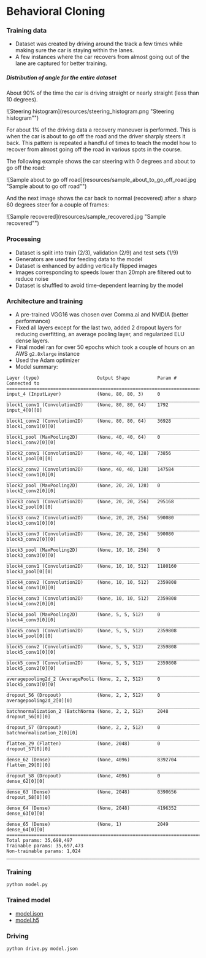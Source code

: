 # Behavioral Cloning

### Training data
- Dataset was created by driving around the track a few times while making sure the car is staying within the lanes.
- A few instances where the car recovers from almost going out of the lane are captured for better training.

##### Distribution of angle for the entire dataset
About 90% of the time the car is driving straight or nearly straight (less than 10 degrees). 

![Steering histogram](resources/steering_histogram.png "Steering histogram"")

For about 1% of the driving data a recovery maneuver is performed. This is when the car is about to go off the road and the driver sharply steers it back. This pattern is repeated a handful of times to teach the model how to recover from almost going off the road in various spots in the course.

The following example shows the car steering with 0 degrees and about to go off the road:

![Sample about to go off road](resources/sample_about_to_go_off_road.jpg "Sample about to go off road"")

And the next image shows the car back to normal (recovered) after a sharp 60 degrees steer for a couple of frames:

![Sample recovered](resources/sample_recovered.jpg "Sample recovered"")

### Processing
- Dataset is split into train (2/3), validation (2/9) and test sets (1/9)
- Generators are used for feeding data to the model
- Dataset is enhanced by adding vertically flipped images
- Images corresponding to speeds lower than 20mph are filtered out to reduce noise
- Dataset is shuffled to avoid time-dependent learning by the model

### Architecture and training
- A pre-trained VGG16 was chosen over Comma.ai and NVIDIA (better performance)
- Fixed all layers except for the last two, added 2 dropout layers for reducing overfitting, an average pooling layer, and regularized ELU dense layers. 
- Final model ran for over 50 epochs which took a couple of hours on an AWS `g2.8xlarge` instance
- Used the Adam optimizer
- Model summary:
```
Layer (type)                     Output Shape          Param #     Connected to                     
====================================================================================================
input_4 (InputLayer)             (None, 80, 80, 3)     0                                            
____________________________________________________________________________________________________
block1_conv1 (Convolution2D)     (None, 80, 80, 64)    1792        input_4[0][0]                    
____________________________________________________________________________________________________
block1_conv2 (Convolution2D)     (None, 80, 80, 64)    36928       block1_conv1[0][0]               
____________________________________________________________________________________________________
block1_pool (MaxPooling2D)       (None, 40, 40, 64)    0           block1_conv2[0][0]               
____________________________________________________________________________________________________
block2_conv1 (Convolution2D)     (None, 40, 40, 128)   73856       block1_pool[0][0]                
____________________________________________________________________________________________________
block2_conv2 (Convolution2D)     (None, 40, 40, 128)   147584      block2_conv1[0][0]               
____________________________________________________________________________________________________
block2_pool (MaxPooling2D)       (None, 20, 20, 128)   0           block2_conv2[0][0]               
____________________________________________________________________________________________________
block3_conv1 (Convolution2D)     (None, 20, 20, 256)   295168      block2_pool[0][0]                
____________________________________________________________________________________________________
block3_conv2 (Convolution2D)     (None, 20, 20, 256)   590080      block3_conv1[0][0]               
____________________________________________________________________________________________________
block3_conv3 (Convolution2D)     (None, 20, 20, 256)   590080      block3_conv2[0][0]               
____________________________________________________________________________________________________
block3_pool (MaxPooling2D)       (None, 10, 10, 256)   0           block3_conv3[0][0]               
____________________________________________________________________________________________________
block4_conv1 (Convolution2D)     (None, 10, 10, 512)   1180160     block3_pool[0][0]                
____________________________________________________________________________________________________
block4_conv2 (Convolution2D)     (None, 10, 10, 512)   2359808     block4_conv1[0][0]               
____________________________________________________________________________________________________
block4_conv3 (Convolution2D)     (None, 10, 10, 512)   2359808     block4_conv2[0][0]               
____________________________________________________________________________________________________
block4_pool (MaxPooling2D)       (None, 5, 5, 512)     0           block4_conv3[0][0]               
____________________________________________________________________________________________________
block5_conv1 (Convolution2D)     (None, 5, 5, 512)     2359808     block4_pool[0][0]                
____________________________________________________________________________________________________
block5_conv2 (Convolution2D)     (None, 5, 5, 512)     2359808     block5_conv1[0][0]               
____________________________________________________________________________________________________
block5_conv3 (Convolution2D)     (None, 5, 5, 512)     2359808     block5_conv2[0][0]               
____________________________________________________________________________________________________
averagepooling2d_2 (AveragePooli (None, 2, 2, 512)     0           block5_conv3[0][0]               
____________________________________________________________________________________________________
dropout_56 (Dropout)             (None, 2, 2, 512)     0           averagepooling2d_2[0][0]         
____________________________________________________________________________________________________
batchnormalization_2 (BatchNorma (None, 2, 2, 512)     2048        dropout_56[0][0]                 
____________________________________________________________________________________________________
dropout_57 (Dropout)             (None, 2, 2, 512)     0           batchnormalization_2[0][0]       
____________________________________________________________________________________________________
flatten_29 (Flatten)             (None, 2048)          0           dropout_57[0][0]                 
____________________________________________________________________________________________________
dense_62 (Dense)                 (None, 4096)          8392704     flatten_29[0][0]                 
____________________________________________________________________________________________________
dropout_58 (Dropout)             (None, 4096)          0           dense_62[0][0]                   
____________________________________________________________________________________________________
dense_63 (Dense)                 (None, 2048)          8390656     dropout_58[0][0]                 
____________________________________________________________________________________________________
dense_64 (Dense)                 (None, 2048)          4196352     dense_63[0][0]                   
____________________________________________________________________________________________________
dense_65 (Dense)                 (None, 1)             2049        dense_64[0][0]                   
====================================================================================================
Total params: 35,698,497
Trainable params: 35,697,473
Non-trainable params: 1,024
____________________________________________________________________________________________________
```

### Training
```
python model.py
```

### Trained model
- [model.json](https://www.dropbox.com/s/i704xuffua2k8p6/model.json?dl=0)
- [model.h5](https://www.dropbox.com/s/j3cragmf87dl4y6/model.h5?dl=0)

### Driving
```
python drive.py model.json
```

